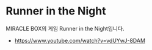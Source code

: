 # Runner in the Night

MIRACLE BOX의 게임 Runner in the Night입니다.

- https://www.youtube.com/watch?v=vdUYwJ-8DAM
